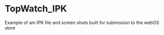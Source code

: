 TopWatch_IPK
============

Example of am IPK file and screen shots built for submission to the webOS store